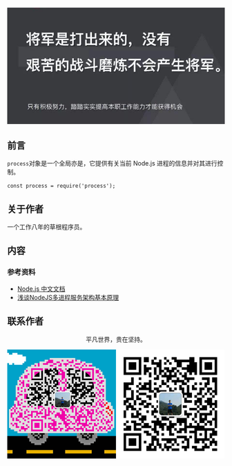 ![image](../img/timg.jpg)
<br>

## 前言

`process`对象是一个全局亦是，它提供有关当前 Node.js 进程的信息并对其进行控制。

```
const process = require('process');
```

## 关于作者

一个工作八年的草根程序员。

## 内容

### 参考资料

- [Node.js 中文文档](http://nodejs.cn/api/process.html)
- [浅谈NodeJS多进程服务架构基本原理](https://www.cnblogs.com/tugenhua0707/p/11141076.html)

## 联系作者

<div align="center">
    <p>
        平凡世界，贵在坚持。
    </p>
    <img src="../img/contact.png" />
</div>
